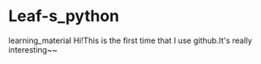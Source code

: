 # Leaf-s_python
learning_material
Hi!This is the first time that I use github.It's really interesting~~
